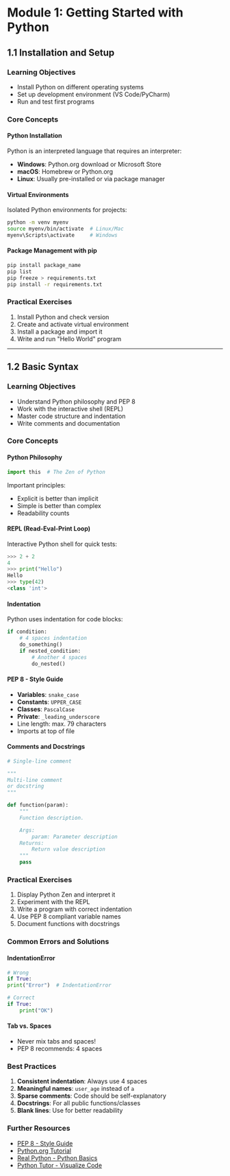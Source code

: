 # Module 1: Getting Started with Python

## 1.1 Installation and Setup

### Learning Objectives
- Install Python on different operating systems
- Set up development environment (VS Code/PyCharm)
- Run and test first programs

### Core Concepts

#### Python Installation
Python is an interpreted language that requires an interpreter:
- **Windows**: Python.org download or Microsoft Store
- **macOS**: Homebrew or Python.org
- **Linux**: Usually pre-installed or via package manager

#### Virtual Environments
Isolated Python environments for projects:
```bash
python -m venv myenv
source myenv/bin/activate  # Linux/Mac
myenv\Scripts\activate     # Windows
```

#### Package Management with pip
```bash
pip install package_name
pip list
pip freeze > requirements.txt
pip install -r requirements.txt
```

### Practical Exercises
1. Install Python and check version
2. Create and activate virtual environment
3. Install a package and import it
4. Write and run "Hello World" program

---

## 1.2 Basic Syntax

### Learning Objectives
- Understand Python philosophy and PEP 8
- Work with the interactive shell (REPL)
- Master code structure and indentation
- Write comments and documentation

### Core Concepts

#### Python Philosophy
```python
import this  # The Zen of Python
```
Important principles:
- Explicit is better than implicit
- Simple is better than complex
- Readability counts

#### REPL (Read-Eval-Print Loop)
Interactive Python shell for quick tests:
```python
>>> 2 + 2
4
>>> print("Hello")
Hello
>>> type(42)
<class 'int'>
```

#### Indentation
Python uses indentation for code blocks:
```python
if condition:
    # 4 spaces indentation
    do_something()
    if nested_condition:
        # Another 4 spaces
        do_nested()
```

#### PEP 8 - Style Guide
- **Variables**: `snake_case`
- **Constants**: `UPPER_CASE`
- **Classes**: `PascalCase`
- **Private**: `_leading_underscore`
- Line length: max. 79 characters
- Imports at top of file

#### Comments and Docstrings
```python
# Single-line comment

"""
Multi-line comment
or docstring
"""

def function(param):
    """
    Function description.

    Args:
        param: Parameter description
    Returns:
        Return value description
    """
    pass
```

### Practical Exercises
1. Display Python Zen and interpret it
2. Experiment with the REPL
3. Write a program with correct indentation
4. Use PEP 8 compliant variable names
5. Document functions with docstrings

### Common Errors and Solutions

#### IndentationError
```python
# Wrong
if True:
print("Error")  # IndentationError

# Correct
if True:
    print("OK")
```

#### Tab vs. Spaces
- Never mix tabs and spaces!
- PEP 8 recommends: 4 spaces

### Best Practices
1. **Consistent indentation**: Always use 4 spaces
2. **Meaningful names**: `user_age` instead of `a`
3. **Sparse comments**: Code should be self-explanatory
4. **Docstrings**: For all public functions/classes
5. **Blank lines**: Use for better readability

### Further Resources
- [PEP 8 - Style Guide](https://pep8.org/)
- [Python.org Tutorial](https://docs.python.org/3/tutorial/)
- [Real Python - Python Basics](https://realpython.com/python-basics/)
- [Python Tutor - Visualize Code](https://pythontutor.com/)